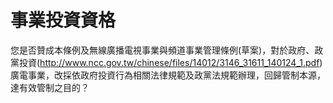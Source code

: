 # 事業投資資格

您是否贊成本條例及無線廣播電視事業與頻道事業管理條例(草案)，對於政府、政黨投資(http://www.ncc.gov.tw/chinese/files/14012/3146_31611_140124_1.pdf) 廣電事業，改採依政府投資行為相關法律規範及政黨法規範辦理，回歸管制本源，達有效管制之目的？
